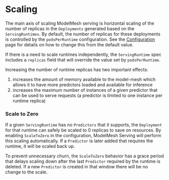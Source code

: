 # Scaling

The main axis of scaling ModelMesh serving is horizontal scaling of the number of replicas in the `Deployments` generated based on the `ServingRuntimes`. By default, the number of replicas for these deployments is controlled by the `podsPerRuntime` configuration. See the [Configuration](../configuration) page for details on how to change this from the default value.

If there is a need to scale runtimes independently, the `ServingRuntime` spec includes a `replicas` field that will override the value set by `podsPerRuntime`.

Increasing the number of runtime replicas has two important effects:

1. increases the amount of memory available to the model-mesh which allows it to have more predictors loaded and available for inference
2. increases the maximum number of instances of a given predictor that can be used to serve requests (a predictor is limited to one instance per runtime replica)

### Scale to Zero

If a given `ServingRuntime` has no `Predictors` that it supports, the `Deployment` for that runtime can safely be scaled to 0 replicas to save on resources. By enabling `ScaleToZero` in the configuration, ModelMesh Serving will perform this scaling automatically. If a `Predictor` is later added that requires the runtime, it will be scaled back up.

To prevent unnecessary churn, the `ScaleToZero` behavior has a grace period that delays scaling down after the last `Predictor` required by the runtime is deleted. If a new `Predictor` is created in that window there will be no change to the scale.
